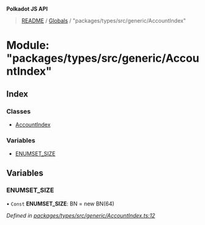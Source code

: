 **Polkadot JS API**

> [README](../README.md) / [Globals](../globals.md) / "packages/types/src/generic/AccountIndex"

# Module: "packages/types/src/generic/AccountIndex"

## Index

### Classes

* [AccountIndex](../classes/_packages_types_src_generic_accountindex_.accountindex.md)

### Variables

* [ENUMSET\_SIZE](_packages_types_src_generic_accountindex_.md#enumset_size)

## Variables

### ENUMSET\_SIZE

• `Const` **ENUMSET\_SIZE**: BN = new BN(64)

*Defined in [packages/types/src/generic/AccountIndex.ts:12](https://github.com/polkadot-js/api/blob/ee6b6da02/packages/types/src/generic/AccountIndex.ts#L12)*
